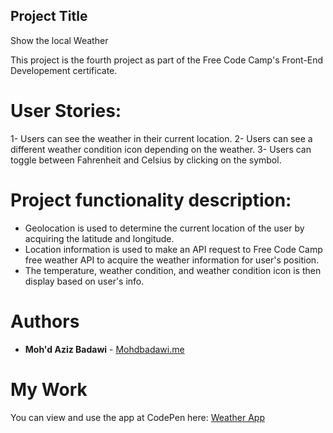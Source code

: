 ## Project Title
 Show the local Weather

This project is the fourth project as part of the Free Code Camp's Front-End Developement certificate. 

# User Stories:
1- Users can see the weather in their current location.
2- Users can see a different weather condition icon depending on the weather.
3- Users can toggle between Fahrenheit and Celsius by clicking on the symbol.

# Project functionality description:

- Geolocation is used to determine the current location of the user by acquiring the latitude and longitude.
- Location information is used to make an API request to Free Code Camp free weather API to acquire the weather information for user's position.
- The temperature, weather condition, and weather condition icon is then display based on user's info.

# Authors

* **Moh'd Aziz Badawi** - [Mohdbadawi.me](http://Mohdbadawi.me)

# My Work

You can view and use the app at CodePen here: [Weather App](https://codepen.io/MohdABadawi/full/WXboyg/)
